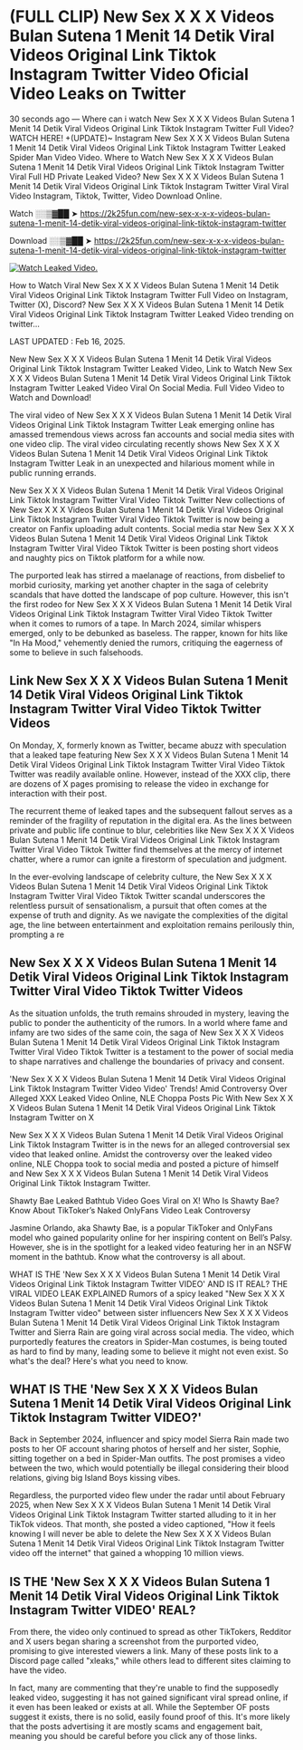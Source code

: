 # (FULL CLIP) New Sex X X X Videos Bulan Sutena 1 Menit 14 Detik Viral Videos Original Link Tiktok Instagram Twitter Video Oficial Video Leaks on Twitter

30 seconds ago — Where can i watch New Sex X X X Videos Bulan Sutena 1 Menit 14 Detik Viral Videos Original Link Tiktok Instagram Twitter Full Video? WATCH HERE! +(UPDATE)~ Instagram New Sex X X X Videos Bulan Sutena 1 Menit 14 Detik Viral Videos Original Link Tiktok Instagram Twitter Leaked Spider Man Video Video. Where to Watch New Sex X X X Videos Bulan Sutena 1 Menit 14 Detik Viral Videos Original Link Tiktok Instagram Twitter Viral Full HD Private Leaked Video? New Sex X X X Videos Bulan Sutena 1 Menit 14 Detik Viral Videos Original Link Tiktok Instagram Twitter Viral Viral Video Instagram, Tiktok, Twitter, Video Download Online.

Watch ░░▒▓██ ➤ https://2k25fun.com/new-sex-x-x-x-videos-bulan-sutena-1-menit-14-detik-viral-videos-original-link-tiktok-instagram-twitter

Download ░░▒▓██ ➤ https://2k25fun.com/new-sex-x-x-x-videos-bulan-sutena-1-menit-14-detik-viral-videos-original-link-tiktok-instagram-twitter

[![Watch Leaked Video.](https://miro.medium.com/v2/resize:fit:828/format:webp/1*cilzJN44JGOrTw9NJCrNHA.gif "Watch Leaked Video")](https://2k25fun.com/new-sex-x-x-x-videos-bulan-sutena-1-menit-14-detik-viral-videos-original-link-tiktok-instagram-twitter)

How to Watch Viral New Sex X X X Videos Bulan Sutena 1 Menit 14 Detik Viral Videos Original Link Tiktok Instagram Twitter Full Video on Instagram, Twitter (X), Discord? New Sex X X X Videos Bulan Sutena 1 Menit 14 Detik Viral Videos Original Link Tiktok Instagram Twitter Leaked Video trending on twitter...

LAST UPDATED : Feb 16, 2025.

New New Sex X X X Videos Bulan Sutena 1 Menit 14 Detik Viral Videos Original Link Tiktok Instagram Twitter Leaked Video, Link to Watch New Sex X X X Videos Bulan Sutena 1 Menit 14 Detik Viral Videos Original Link Tiktok Instagram Twitter Leaked Video Viral On Social Media. Full Video Video to Watch and Download!

The viral video of New Sex X X X Videos Bulan Sutena 1 Menit 14 Detik Viral Videos Original Link Tiktok Instagram Twitter Leak emerging online has amassed tremendous views across fan accounts and social media sites with one video clip. The viral video circulating recently shows New Sex X X X Videos Bulan Sutena 1 Menit 14 Detik Viral Videos Original Link Tiktok Instagram Twitter Leak in an unexpected and hilarious moment while in public running errands.

New Sex X X X Videos Bulan Sutena 1 Menit 14 Detik Viral Videos Original Link Tiktok Instagram Twitter Viral Video Tiktok Twitter New collections of New Sex X X X Videos Bulan Sutena 1 Menit 14 Detik Viral Videos Original Link Tiktok Instagram Twitter Viral Video Tiktok Twitter is now being a creator on Fanfix uploading adult contents. Social media star New Sex X X X Videos Bulan Sutena 1 Menit 14 Detik Viral Videos Original Link Tiktok Instagram Twitter Viral Video Tiktok Twitter is been posting short videos and naughty pics on Tiktok platform for a while now.

The purported leak has stirred a maelanage of reactions, from disbelief to morbid curiosity, marking yet another chapter in the saga of celebrity scandals that have dotted the landscape of pop culture. However, this isn't the first rodeo for New Sex X X X Videos Bulan Sutena 1 Menit 14 Detik Viral Videos Original Link Tiktok Instagram Twitter Viral Video Tiktok Twitter when it comes to rumors of a tape. In March 2024, similar whispers emerged, only to be debunked as baseless. The rapper, known for hits like "In Ha Mood," vehemently denied the rumors, critiquing the eagerness of some to believe in such falsehoods.

## Link New Sex X X X Videos Bulan Sutena 1 Menit 14 Detik Viral Videos Original Link Tiktok Instagram Twitter Viral Video Tiktok Twitter Videos

On Monday, X, formerly known as Twitter, became abuzz with speculation that a leaked tape featuring New Sex X X X Videos Bulan Sutena 1 Menit 14 Detik Viral Videos Original Link Tiktok Instagram Twitter Viral Video Tiktok Twitter was readily available online. However, instead of the XXX clip, there are dozens of X pages promising to release the video in exchange for interaction with their post.

The recurrent theme of leaked tapes and the subsequent fallout serves as a reminder of the fragility of reputation in the digital era. As the lines between private and public life continue to blur, celebrities like New Sex X X X Videos Bulan Sutena 1 Menit 14 Detik Viral Videos Original Link Tiktok Instagram Twitter Viral Video Tiktok Twitter find themselves at the mercy of internet chatter, where a rumor can ignite a firestorm of speculation and judgment.

In the ever-evolving landscape of celebrity culture, the New Sex X X X Videos Bulan Sutena 1 Menit 14 Detik Viral Videos Original Link Tiktok Instagram Twitter Viral Video Tiktok Twitter scandal underscores the relentless pursuit of sensationalism, a pursuit that often comes at the expense of truth and dignity. As we navigate the complexities of the digital age, the line between entertainment and exploitation remains perilously thin, prompting a re

##  New Sex X X X Videos Bulan Sutena 1 Menit 14 Detik Viral Videos Original Link Tiktok Instagram Twitter Viral Video Tiktok Twitter Videos

As the situation unfolds, the truth remains shrouded in mystery, leaving the public to ponder the authenticity of the rumors. In a world where fame and infamy are two sides of the same coin, the saga of New Sex X X X Videos Bulan Sutena 1 Menit 14 Detik Viral Videos Original Link Tiktok Instagram Twitter Viral Video Tiktok Twitter is a testament to the power of social media to shape narratives and challenge the boundaries of privacy and consent.

'New Sex X X X Videos Bulan Sutena 1 Menit 14 Detik Viral Videos Original Link Tiktok Instagram Twitter Video Video' Trends! Amid Controversy Over Alleged XXX Leaked Video Online, NLE Choppa Posts Pic With New Sex X X X Videos Bulan Sutena 1 Menit 14 Detik Viral Videos Original Link Tiktok Instagram Twitter on X

New Sex X X X Videos Bulan Sutena 1 Menit 14 Detik Viral Videos Original Link Tiktok Instagram Twitter is in the news for an alleged controversial sex video that leaked online. Amidst the controversy over the leaked video online, NLE Choppa took to social media and posted a picture of himself and New Sex X X X Videos Bulan Sutena 1 Menit 14 Detik Viral Videos Original Link Tiktok Instagram Twitter.

Shawty Bae Leaked Bathtub Video Goes Viral on X! Who Is Shawty Bae? Know About TikToker’s Naked OnlyFans Video Leak Controversy

Jasmine Orlando, aka Shawty Bae, is a popular TikToker and OnlyFans model who gained popularity online for her inspiring content on Bell’s Palsy. However, she is in the spotlight for a leaked video featuring her in an NSFW moment in the bathtub. Know what the controversy is all about.

WHAT IS THE 'New Sex X X X Videos Bulan Sutena 1 Menit 14 Detik Viral Videos Original Link Tiktok Instagram Twitter VIDEO' AND IS IT REAL? THE VIRAL VIDEO LEAK EXPLAINED Rumors of a spicy leaked "New Sex X X X Videos Bulan Sutena 1 Menit 14 Detik Viral Videos Original Link Tiktok Instagram Twitter video" between sister influencers New Sex X X X Videos Bulan Sutena 1 Menit 14 Detik Viral Videos Original Link Tiktok Instagram Twitter and Sierra Rain are going viral across social media. The video, which purportedly features the creators in Spider-Man costumes, is being touted as hard to find by many, leading some to believe it might not even exist. So what's the deal? Here's what you need to know.

## WHAT IS THE 'New Sex X X X Videos Bulan Sutena 1 Menit 14 Detik Viral Videos Original Link Tiktok Instagram Twitter VIDEO?'

Back in September 2024, influencer and spicy model Sierra Rain made two posts to her OF account sharing photos of herself and her sister, Sophie, sitting together on a bed in Spider-Man outfits. The post promises a video between the two, which would potentially be illegal considering their blood relations, giving big Island Boys kissing vibes.

Regardless, the purported video flew under the radar until about February 2025, when New Sex X X X Videos Bulan Sutena 1 Menit 14 Detik Viral Videos Original Link Tiktok Instagram Twitter started alluding to it in her TikTok videos. That month, she posted a video captioned, "How it feels knowing I will never be able to delete the New Sex X X X Videos Bulan Sutena 1 Menit 14 Detik Viral Videos Original Link Tiktok Instagram Twitter video off the internet" that gained a whopping 10 million views.

## IS THE 'New Sex X X X Videos Bulan Sutena 1 Menit 14 Detik Viral Videos Original Link Tiktok Instagram Twitter VIDEO' REAL?

From there, the video only continued to spread as other TikTokers, Redditor and X users began sharing a screenshot from the purported video, promising to give interested viewers a link. Many of these posts link to a Discord page called "xleaks," while others lead to different sites claiming to have the video.

In fact, many are commenting that they're unable to find the supposedly leaked video, suggesting it has not gained significant viral spread online, if it even has been leaked or exists at all. While the September OF posts suggest it exists, there is no solid, easily found proof of this. It's more likely that the posts advertising it are mostly scams and engagement bait, meaning you should be careful before you click any of those links.
